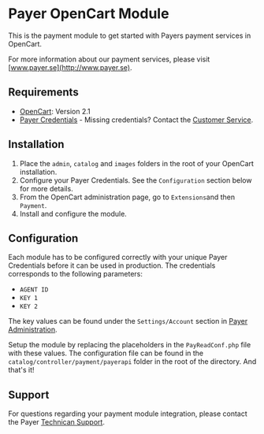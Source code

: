 # Payer OpenCart Module

This is the payment module to get started with Payers payment services in OpenCart.

For more information about our payment services, please visit [www.payer.se](http://www.payer.se).

## Requirements

  * [OpenCart](http://www.opencart.com): Version 2.1
  * [Payer Credentials](https://payer.se) - Missing credentials? Contact the [Customer Service](mailto:kundtjanst@payer.se).

## Installation

  1. Place the `admin`, `catalog` and `images` folders in the root of your OpenCart installation.
  2. Configure your Payer Credentials. See the `Configuration` section below for more details.
  3. From the OpenCart administration page, go to `Extensions`and then `Payment`.
  4. Install and configure the module.

## Configuration

Each module has to be configured correctly with your unique Payer Credentials before it can be used in production. The credentials corresponds to the following parameters:

  * `AGENT ID`
  * `KEY 1`
  * `KEY 2`

The key values can be found under the `Settings/Account` section in [Payer Administration](https://secure.payer.se/adminweb/inloggning/inloggning.php).

Setup the module by replacing the placeholders in the `PayReadConf.php` file with these values. The configuration file can be found in the `catalog/controller/payment/payerapi` folder in the root of the directory. And that's it!

## Support

For questions regarding your payment module integration, please contact the Payer [Technican Support](mailto:teknik@payer.se). 